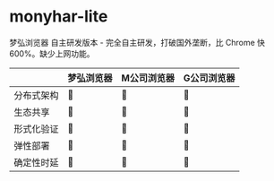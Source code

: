 # monyhar-lite
梦弘浏览器 自主研发版本 - 完全自主研发，打破国外垄断，比 Chrome 快 600%。缺少上网功能。

|            | 梦弘浏览器 | M公司浏览器 | G公司浏览器 |
| ---------- | ---------- | ----------- | ----------- |
| 分布式架构 | 🙂          | 🙁           | 🙁           |
| 生态共享   | 🙂          | 🙂           | 🙁           |
| 形式化验证 | 🙂          | 🙁           | 🙁           |
| 弹性部署   | 🙂          | 🙁           | 🙁           |
| 确定性时延 | 🙂          | 🙂           | 🙁           |
